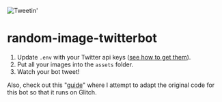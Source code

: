 ![Tweetin'](https://botwiki.org/content/tutorials/make-an-image-posting-twitter-bot/images/posting-images.png)

# random-image-twitterbot

1. Update `.env` with your Twitter api keys ([see how to get them](https://botwiki.org/tutorials/how-to-create-a-twitter-app/)).
2. Put all your images into the `assets` folder.
3. Watch your bot tweet!

Also, check out this "[guide](https://botwiki.org/tutorials/random-image-tweet/)" where I attempt to adapt the original code for this bot so that it runs on Glitch. 
